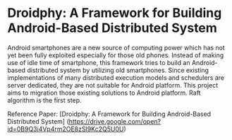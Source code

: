 # Droidphy: A Framework for Building Android-Based Distributed System

Android smartphones are a new source of computing power which has not yet been fully exploited especially for those old phones. Instead of making use of idle time of smartphone, this framework tries to build an Android-based distributed system by utilizing old smartphones. Since existing implementations of many distributed execution models and schedulers are server dedicated, they are not suitable for Android platform. This project aims to migration those existing solutions to Android platform. Raft algorithm is the first step.

Reference Paper: [Droidphy: A Framework for Building Android-Based Distributed System] (https://drive.google.com/open?id=0B9Q3i4Vp4rm2OE8zSl9Kc2Q5U0U)
